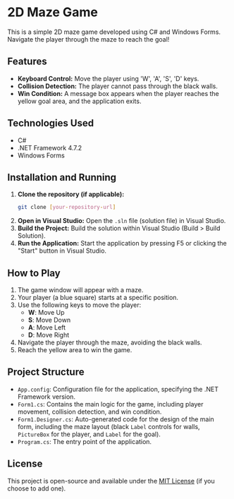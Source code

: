 # 2D Maze Game

This is a simple 2D maze game developed using C# and Windows Forms. Navigate the player through the maze to reach the goal!

## Features

* **Keyboard Control:** Move the player using 'W', 'A', 'S', 'D' keys.
* **Collision Detection:** The player cannot pass through the black walls.
* **Win Condition:** A message box appears when the player reaches the yellow goal area, and the application exits.

## Technologies Used

* C#
* .NET Framework 4.7.2
* Windows Forms

## Installation and Running

1.  **Clone the repository (if applicable):**
    ```bash
    git clone [your-repository-url]
    ```
2.  **Open in Visual Studio:**
    Open the `.sln` file (solution file) in Visual Studio.
3.  **Build the Project:**
    Build the solution within Visual Studio (Build > Build Solution).
4.  **Run the Application:**
    Start the application by pressing F5 or clicking the "Start" button in Visual Studio.

## How to Play

1.  The game window will appear with a maze.
2.  Your player (a blue square) starts at a specific position.
3.  Use the following keys to move the player:
    * **W**: Move Up
    * **S**: Move Down
    * **A**: Move Left
    * **D**: Move Right
4.  Navigate the player through the maze, avoiding the black walls.
5.  Reach the yellow area to win the game.

## Project Structure

* `App.config`: Configuration file for the application, specifying the .NET Framework version.
* `Form1.cs`: Contains the main logic for the game, including player movement, collision detection, and win condition.
* `Form1.Designer.cs`: Auto-generated code for the design of the main form, including the maze layout (black `Label` controls for walls, `PictureBox` for the player, and `Label` for the goal).
* `Program.cs`: The entry point of the application.

## License

This project is open-source and available under the [MIT License](LICENSE) (if you choose to add one).
